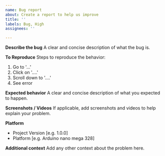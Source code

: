 ```yaml
---
name: Bug report
about: Create a report to help us improve
title: ''
labels: Bug, High
assignees: ''

---
```


**Describe the bug**
A clear and concise description of what the bug is.

**To Reproduce**
Steps to reproduce the behavior:
1. Go to '...'
2. Click on '....'
3. Scroll down to '....'
4. See error

**Expected behavior**
A clear and concise description of what you expected to happen.

**Screenshots / Videos**
If applicable, add screenshots and videos to help explain your problem.

**Platform**
- Project Version [e.g. 1.0.0]
- Platform [e.g. Arduino nano mega 328]

**Additional context**
Add any other context about the problem here.
